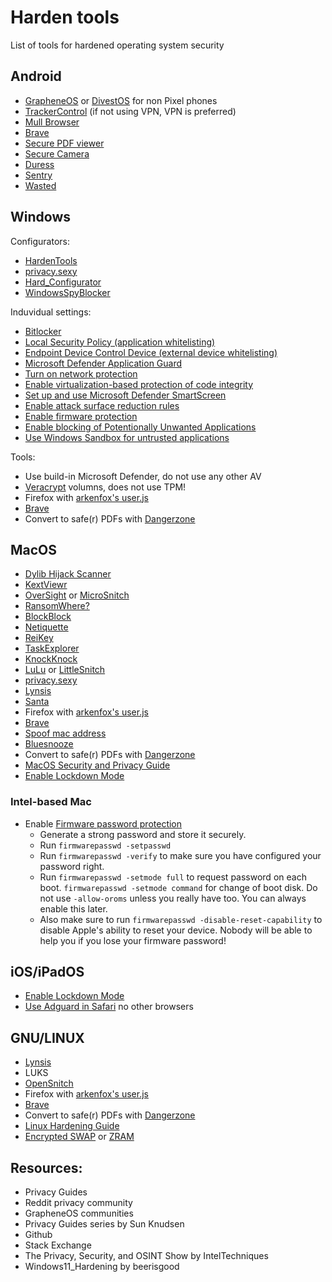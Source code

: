 # Harden tools
List of tools for hardened operating system security 


## Android
- [GrapheneOS](https://grapheneos.org/) or [DivestOS](https://divestos.org/) for non Pixel phones
- [TrackerControl](https://trackercontrol.org/) (if not using VPN, VPN is preferred)
- [Mull Browser](https://f-droid.org/en/packages/us.spotco.fennec_dos/)
- [Brave](https://brave.com/)
- [Secure PDF viewer](https://play.google.com/store/apps/details?id=app.grapheneos.pdfviewer.play)
- [Secure Camera](https://play.google.com/store/apps/details?id=app.grapheneos.camera.play)
- [Duress](https://github.com/x13a/Duress)
- [Sentry](https://github.com/x13a/Sentry)
- [Wasted](https://github.com/x13a/Wasted)


## Windows
Configurators:
- [HardenTools](https://github.com/securitywithoutborders/hardentools)
- [privacy.sexy](https://privacy.sexy/)
- [Hard_Configurator](https://github.com/AndyFul/Hard_Configurator)
- [WindowsSpyBlocker](https://crazymax.dev/WindowsSpyBlocker/)

Induvidual settings:
- [Bitlocker](https://docs.microsoft.com/en-us/windows/security/information-protection/bitlocker/bitlocker-device-encryption-overview-windows-10)
- [Local Security Policy (application whitelisting)](https://www.bleepingcomputer.com/tutorials/create-an-application-whitelist-policy-in-windows/)
- [Endpoint Device Control Device (external device whitelisting)](https://docs.microsoft.com/en-us/microsoft-365/security/defender-endpoint/mde-device-control-device-installation?view=o365-worldwide)
- [Microsoft Defender Application Guard](https://docs.microsoft.com/en-us/windows/security/threat-protection/microsoft-defender-application-guard/install-md-app-guard#install-application-guard)
- [Turn on network protection](https://docs.microsoft.com/en-us/microsoft-365/security/defender-endpoint/enable-network-protection?view=o365-worldwide#powershell)
- [Enable virtualization-based protection of code integrity](https://docs.microsoft.com/en-us/windows/security/threat-protection/device-guard/enable-virtualization-based-protection-of-code-integrity#how-to-turn-on-hvci-in-windows-10)
- [Set up and use Microsoft Defender SmartScreen](https://docs.microsoft.com/en-us/windows/security/threat-protection/microsoft-defender-smartscreen/microsoft-defender-smartscreen-set-individual-device)
- [Enable attack surface reduction rules](https://docs.microsoft.com/en-us/microsoft-365/security/defender-endpoint/enable-attack-surface-reduction?view=o365-worldwide#powershell)
- [Enable firmware protection](https://docs.microsoft.com/en-us/windows/security/threat-protection/windows-defender-system-guard/system-guard-secure-launch-and-smm-protection#windows-security-app)
- [Enable blocking of Potentionally Unwanted Applications](https://docs.microsoft.com/en-us/microsoft-365/security/defender-endpoint/detect-block-potentially-unwanted-apps-microsoft-defender-antivirus?view=o365-worldwide#use-powershell-cmdlets-to-configure-pua-protection)
- [Use Windows Sandbox for untrusted applications](https://techcommunity.microsoft.com/t5/windows-kernel-internals-blog/windows-sandbox/ba-p/301849)

Tools:
- Use build-in Microsoft Defender, do not use any other AV
- [Veracrypt](https://veracrypt.fr) volumns, does not use TPM!
- Firefox with [arkenfox's user.js](https://github.com/arkenfox/user.js)
- [Brave](https://brave.com/)
- Convert to safe(r) PDFs with [Dangerzone](https://dangerzone.rocks/)


## MacOS
- [Dylib Hijack Scanner](https://objective-see.com/products/dhs.html)
- [KextViewr](https://objective-see.com/products/kextviewr.html)
- [OverSight](https://objective-see.com/products/oversight.html) or [MicroSnitch](https://www.obdev.at/products/microsnitch/index.html)
- [RansomWhere?](https://objective-see.com/products/ransomwhere.html)
- [BlockBlock](https://objective-see.com/products/blockblock.html)
- [Netiquette](https://objective-see.com/products/netiquette.html)
- [ReiKey](https://objective-see.com/products/reikey.html)
- [TaskExplorer](https://objective-see.com/products/taskexplorer.html)
- [KnockKnock](https://objective-see.com/products/knockknock.html)
- [LuLu](https://objective-see.com/products/lulu.html) or [LittleSnitch](https://www.obdev.at/products/littlesnitch/index.html)
- [privacy.sexy](https://privacy.sexy/)
- [Lynsis](https://cisofy.com/lynis/)
- [Santa](https://santa.dev)
- Firefox with [arkenfox's user.js](https://github.com/arkenfox/user.js)
- [Brave](https://brave.com/)
- [Spoof mac address](https://github.com/sunknudsen/privacy-guides/blob/master/how-to-spoof-mac-address-and-hostname-automatically-at-boot-on-macos/README.md)
- [Bluesnooze](https://github.com/odlp/bluesnooze/)
- Convert to safe(r) PDFs with [Dangerzone](https://dangerzone.rocks/)
- [MacOS Security and Privacy Guide](https://github.com/drduh/macOS-Security-and-Privacy-Guide)
- [Enable Lockdown Mode](https://images.apple.com/uk/newsroom/2022/07/apple-expands-commitment-to-protect-users-from-mercenary-spyware/)

### Intel-based Mac
- Enable [Firmware password protection](https://support.apple.com/guide/security/firmware-password-protection-sec28382c9ca/web)
  - Generate a strong password and store it securely. 
  - Run `firmwarepasswd -setpasswd`
  - Run `firmwarepasswd -verify` to make sure you have configured your password right.
  - Run `firmwarepasswd -setmode full` to request password on each boot. `firmwarepasswd -setmode command` for change of boot disk. Do not use `-allow-oroms` unless you really have too. You can always enable this later.
  - Also make sure to run `firmwarepasswd -disable-reset-capability` to disable Apple's ability to reset your device. Nobody will be able to help you if you lose your firmware password!


## iOS/iPadOS
- [Enable Lockdown Mode](https://images.apple.com/uk/newsroom/2022/07/apple-expands-commitment-to-protect-users-from-mercenary-spyware/)
- [Use Adguard in Safari](https://apps.apple.com/us/app/adguard-adblock-privacy/id1047223162) no other browsers


## GNU/LINUX
- [Lynsis](https://cisofy.com/lynis/)
- LUKS
- [OpenSnitch](https://github.com/evilsocket/opensnitch)
- Firefox with [arkenfox's user.js](https://github.com/arkenfox/user.js)
- [Brave](https://brave.com/)
- Convert to safe(r) PDFs with [Dangerzone](https://dangerzone.rocks/)
- [Linux Hardening Guide](https://madaidans-insecurities.github.io/guides/linux-hardening.html)
- [Encrypted SWAP](https://wiki.archlinux.org/title/Dm-crypt/Swap_encryption) or [ZRAM](https://wiki.archlinux.org/title/Swap#zram-generator)


## Resources:
- Privacy Guides
- Reddit privacy community
- GrapheneOS communities
- Privacy Guides series by Sun Knudsen
- Github
- Stack Exchange
- The Privacy, Security, and OSINT Show by IntelTechniques
- Windows11_Hardening by beerisgood
